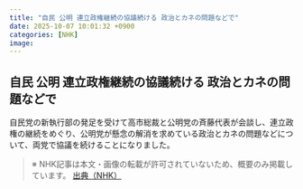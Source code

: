 ```yaml
---
title: "自民 公明 連立政権継続の協議続ける 政治とカネの問題などで"
date: 2025-10-07 10:01:32 +0900
categories: [NHK]
image: 
---
```

## 自民 公明 連立政権継続の協議続ける 政治とカネの問題などで

自民党の新執行部の発足を受けて高市総裁と公明党の斉藤代表が会談し、連立政権の継続をめぐり、公明党が懸念の解消を求めている政治とカネの問題などについて、両党で協議を続けることになりました。

> ※ NHK記事は本文・画像の転載が許可されていないため、概要のみ掲載しています。
[出典（NHK）](http://www3.nhk.or.jp/news/html/20251007/k10014943561000.html)

